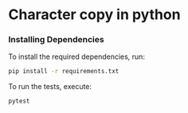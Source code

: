 # Character copy in python  

### Installing Dependencies

To install the required dependencies, run:

```bash
pip install -r requirements.txt
```

To run the tests, execute:

```bash
pytest
```
